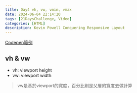 ```yaml
---
title: Day4 vh, vw, vmin, vmax
date: 2024-06-04 22:14:20
tags: [21DaysChallenge, Video]
categories: [HTML]
description: Kevin Powell Conquering Responsive Layout
---
```

[Codepen範例](https://codepen.io/gizelliang/pen/ZENJEJB)

## vh & vw
* vh: viewport height
* vw: viewport width

> vw是基於viewport的寬度，百分比則是父層的寬度去做計算
